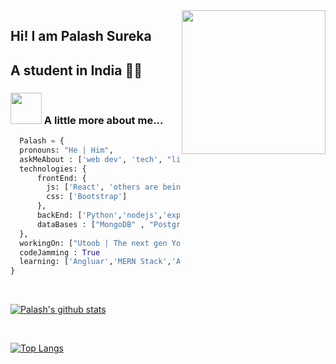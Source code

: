 <img align='right' src="https://media.giphy.com/media/M9gbBd9nbDrOTu1Mqx/giphy.gif" width="230">

## Hi! I am Palash Sureka
## A student in India 👨‍💻




### <img src="https://media.giphy.com/media/VgCDAzcKvsR6OM0uWg/giphy.gif" width="50"> A little more about me...  

```python
  Palash = {
  pronouns: "He | Him",
  askMeAbout : ['web dev', 'tech', "little backend"],
  technologies: {
      frontEnd: {
        js: ['React', 'others are being learnt'],
        css: ['Bootstrap']
      },
      backEnd: ['Python','nodejs','express'],
      dataBases : ["MongoDB" , "Postgresql"],
  },
  workingOn: ["Utoob | The next gen YouTube","Blueit | Clone of (red)dit"] , # Both are being worked on , not published to GitHub,
  codeJamming : True
  learning: ['Angluar','MERN Stack','And many smol things']
}
```
<br>

[![Palash's github stats](https://github-readme-stats.vercel.app/api?username=fast-and-curious-1910&theme=dracula)](https://github.com/anuraghazra/github-readme-stats)

<br>


[![Top Langs](https://github-readme-stats.vercel.app/api/top-langs/?username=fast-and-curious-1910&layout=compact&theme=dracula)](https://github.com/anuraghazra/github-readme-stats)
